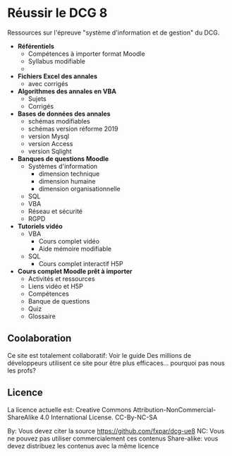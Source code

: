 # Réussir le DCG 8
Ressources sur l'épreuve "système d'information et de gestion" du DCG.

* **Référentiels**
  * Compétences à importer format Moodle
  * Syllabus modifiable
  * 
* **Fichiers Excel des annales**
  * avec corrigés
* **Algorithmes des annales en VBA**
  * Sujets
  * Corrigés
* **Bases de données des annales**
  * schémas modifiables
  * schémas version réforme 2019
  * version Mysql 
  * version Access
  * version Sqlight
* **Banques de questions Moodle**
  * Systèmes d'information
    * dimension technique
	* dimension humaine
	* dimension organisationnelle
  * SQL
  * VBA
  * Réseau et sécurité
  * RGPD
* **Tutoriels vidéo**
  * VBA
    * Cours complet vidéo
	* Aide mémoire modifiable
  * SQL
    * Cours complet interactif H5P
* **Cours complet Moodle prêt à importer**
  * Activités et ressources
  * Liens vidéo et H5P
  * Compétences
  * Banque de questions
  * Quiz
  * Glossaire
	
## Coolaboration
Ce site est totalement collaboratif: Voir le guide
Des millions de développeurs utilisent ce site pour être plus efficaces... pourquoi pas nous les profs?

## Licence
La licence actuelle est:
Creative Commons Attribution-NonCommercial-ShareAlike 4.0 International License.
CC-By-NC-SA

By: Vous devez citer la source https://github.com/fxpar/dcg-ue8
NC: Vous ne pouvez pas utiliser commercialement ces contenus
Share-alike: vous devez distribuez les contenus avec la même licence


 